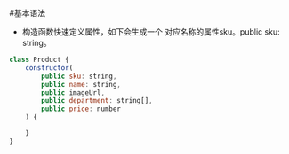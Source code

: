 #基本语法
* 构造函数快速定义属性，如下会生成一个 对应名称的属性sku。public sku: string。
```javascript
class Product {
    constructor(
        public sku: string,
        public name: string,
        public imageUrl,
        public department: string[],
        public price: number
    ) {

    }
}
```
